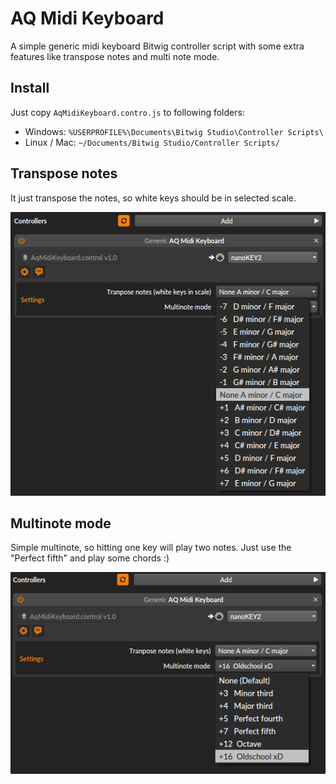 # AQ Midi Keyboard
A simple generic midi keyboard Bitwig controller script with some extra features like transpose notes and multi note mode.

## Install

Just copy `AqMidiKeyboard.contro.js` to following folders:

- Windows: `%USERPROFILE%\Documents\Bitwig Studio\Controller Scripts\`
- Linux / Mac: `~/Documents/Bitwig Studio/Controller Scripts/`

## Transpose notes
It just transpose the notes, so white keys should be in selected scale.

![](screenshot1.png)

## Multinote mode
Simple multinote, so hitting one key will play two notes. Just use the "Perfect fifth" and play some chords :)
   
![](screenshot2.png)